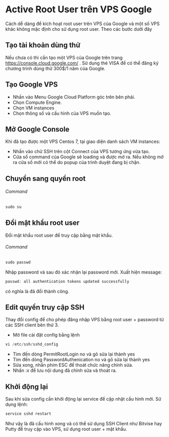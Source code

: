 # Active Root User trên VPS Google
Cách dễ dàng để kích hoạt root user trên VPS của Google và một số VPS khác không mặc định cho sử dụng root user. Theo các bước dưới đây

Tạo tài khoản dùng thử
------------
 Nếu chưa có thì cần tạo một VPS của Google trên trang https://console.cloud.google.com/
 . Sử dụng thẻ VISA để có thể đăng ký chương trình dùng thử 300$/1 năm của Google.

Tạo Google VPS
------------
 - Nhấn vào Menu Google Cloud Platform góc trên bên phải.
 - Chọn Compute Engine.
 - Chọn VM instances
 - Chọn thông số và cấu hình của VPS muốn tạo.

Mở Google Console
------------
Khi đã tạo được một VPS Centos 7, tại giao diện danh sách VM instances:
- Nhấn vào chữ SSH trên cột Connect của VPS tương ứng vừa tạo.
- Cửa số command của Google sẽ loading và được mở ra. Nếu không mở ra cửa số mới có thể do popup của trình duyệt đang bị chặn.

Chuyển sang quyền root
------------

###### Command
```groovy
sudo su
```

Đổi mật khẩu root user
------------
Đổi mật khẩu root user để truy cập bằng mật khẩu.

###### Command
```groovy
sudo passwd
```
Nhập password và sau đó xác nhận lại password mới. Xuất hiện message:
```groovy
passwd: all authentication tokens updated successfully
```
có nghĩa là đã đổi thành công.

Edit quyền truy cập SSH
------------
Thay đổi config để cho phép đăng nhập VPS bằng root user + password từ các SSH client bên thứ 3.
- Mở file cài đặt config bằng lệnh
```groovy
vi /etc/ssh/sshd_config
```
- Tìm đến dòng PermitRootLogin no và gõ sửa lại thành yes
- Tìm đến dòng PasswordAuthenication no và gõ sửa lại thành yes
- Sửa xong, nhấn phím ESC để thoát chức năng chỉnh sửa.
- Nhấn :x để lưu nội dung đã chỉnh sửa và thoát ra.

Khởi động lại
------------
Sau khi sửa config cần khởi động lại service để cập nhật cấu hình mới. Sử dụng lệnh:
```groovy
service sshd restart
```

Như vậy là đã cấu hình xong và có thể sử dụng SSH Client như Bitvise hay Putty để truy cập vào VPS, sử dụng root user + mật khẩu.
